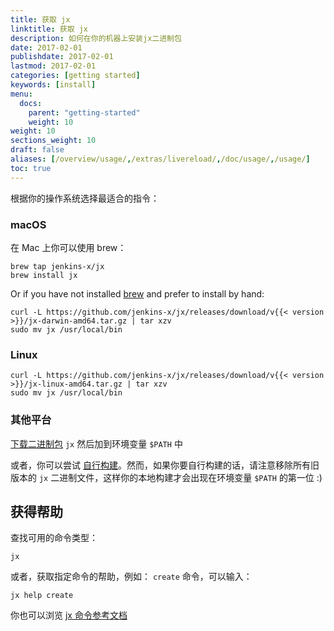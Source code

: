```yaml
---
title: 获取 jx
linktitle: 获取 jx
description: 如何在你的机器上安装jx二进制包
date: 2017-02-01
publishdate: 2017-02-01
lastmod: 2017-02-01
categories: [getting started]
keywords: [install]
menu:
  docs:
    parent: "getting-started"
    weight: 10
weight: 10
sections_weight: 10
draft: false
aliases: [/overview/usage/,/extras/livereload/,/doc/usage/,/usage/]
toc: true
---
```


根据你的操作系统选择最适合的指令：

### macOS

在 Mac 上你可以使用 brew：

```shell
brew tap jenkins-x/jx
brew install jx 
```

Or if you have not installed [brew](https://brew.sh/) and prefer to install by hand:

```shell
curl -L https://github.com/jenkins-x/jx/releases/download/v{{< version >}}/jx-darwin-amd64.tar.gz | tar xzv 
sudo mv jx /usr/local/bin
```

### Linux

```shell
curl -L https://github.com/jenkins-x/jx/releases/download/v{{< version >}}/jx-linux-amd64.tar.gz | tar xzv 
sudo mv jx /usr/local/bin
```
    
### 其他平台
    
[下载二进制包](https://github.com/jenkins-x/jx/releases) `jx` 然后加到环境变量 `$PATH` 中

或者，你可以尝试 [自行构建](https://github.com/jenkins-x/jx/blob/master/docs/contributing/hacking.md)。然而，如果你要自行构建的话，请注意移除所有旧版本的 `jx` 二进制文件，这样你的本地构建才会出现在环境变量 `$PATH` 的第一位 :)

## 获得帮助

查找可用的命令类型：

    jx

或者，获取指定命令的帮助，例如： `create` 命令，可以输入：

    jx help create

你也可以浏览 [jx 命令参考文档](/zh/commands/jx)
